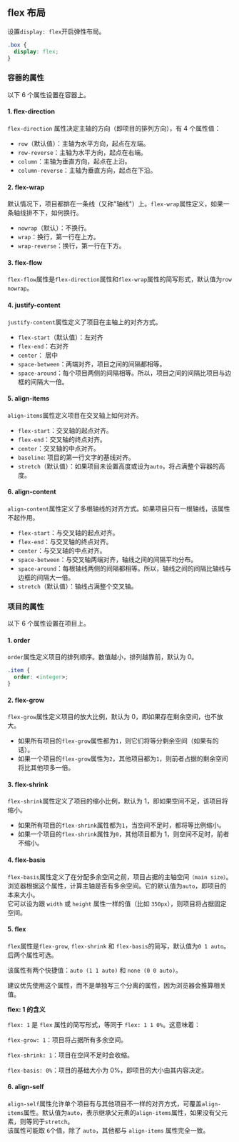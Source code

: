 ## flex 布局

设置`display: flex`开启弹性布局。

```css
.box {
  display: flex;
}
```

### 容器的属性

以下 6 个属性设置在容器上。

#### 1. flex-direction

`flex-direction` 属性决定主轴的方向（即项目的排列方向），有 4 个属性值：

- `row`（默认值）：主轴为水平方向，起点在左端。
- `row-reverse`：主轴为水平方向，起点在右端。
- `column`：主轴为垂直方向，起点在上沿。
- `column-reverse`：主轴为垂直方向，起点在下沿。

#### 2. flex-wrap

默认情况下，项目都排在一条线（又称"轴线"）上。`flex-wrap`属性定义，如果一条轴线排不下，如何换行。

- `nowrap`（默认）：不换行。
- `wrap`：换行，第一行在上方。
- `wrap-reverse`：换行，第一行在下方。

#### 3. flex-flow

`flex-flow`属性是`flex-direction`属性和`flex-wrap`属性的简写形式，默认值为`row nowrap`。

#### 4. justify-content

`justify-content`属性定义了项目在主轴上的对齐方式。

- `flex-start`（默认值）：左对齐
- `flex-end`：右对齐
- `center`： 居中
- `space-between`：两端对齐，项目之间的间隔都相等。
- `space-around`：每个项目两侧的间隔相等。所以，项目之间的间隔比项目与边框的间隔大一倍。

#### 5. align-items

`align-items`属性定义项目在交叉轴上如何对齐。

- `flex-start`：交叉轴的起点对齐。
- `flex-end`：交叉轴的终点对齐。
- `center`：交叉轴的中点对齐。
- `baseline`: 项目的第一行文字的基线对齐。
- `stretch`（默认值）：如果项目未设置高度或设为`auto`，将占满整个容器的高度。

#### 6. align-content

`align-content`属性定义了多根轴线的对齐方式。如果项目只有一根轴线，该属性不起作用。

- `flex-start`：与交叉轴的起点对齐。
- `flex-end`：与交叉轴的终点对齐。
- `center`：与交叉轴的中点对齐。
- `space-between`：与交叉轴两端对齐，轴线之间的间隔平均分布。
- `space-around`：每根轴线两侧的间隔都相等。所以，轴线之间的间隔比轴线与边框的间隔大一倍。
- `stretch`（默认值）：轴线占满整个交叉轴。

### 项目的属性

以下 6 个属性设置在项目上。

#### 1. order

`order`属性定义项目的排列顺序。数值越小，排列越靠前，默认为 0。

```css
.item {
  order: <integer>;
}
```

#### 2. flex-grow

`flex-grow`属性定义项目的放大比例，默认为 0，即如果存在剩余空间，也不放大。

- 如果所有项目的`flex-grow`属性都为`1`，则它们将等分剩余空间（如果有的话）。
- 如果一个项目的`flex-grow`属性为`2`，其他项目都为`1`，则前者占据的剩余空间将比其他项多一倍。

#### 3. flex-shrink

`flex-shrink`属性定义了项目的缩小比例，默认为 1，即如果空间不足，该项目将缩小。

- 如果所有项目的`flex-shrink`属性都为`1`，当空间不足时，都将等比例缩小。
- 如果一个项目的`flex-shrink`属性为`0`，其他项目都为 1，则空间不足时，前者不缩小。

#### 4. flex-basis

`flex-basis`属性定义了在分配多余空间之前，项目占据的主轴空间`（main size）`。浏览器根据这个属性，计算主轴是否有多余空间。它的默认值为`auto`，即项目的本来大小。  
它可以设为跟 `width` 或 `height` 属性一样的值（比如 `350px`），则项目将占据固定空间。

#### 5. flex

`flex`属性是`flex-grow`, `flex-shrink` 和 `flex-basis`的简写，默认值为`0 1 auto`。后两个属性可选。

该属性有两个快捷值：`auto (1 1 auto)` 和 `none (0 0 auto)`。

建议优先使用这个属性，而不是单独写三个分离的属性，因为浏览器会推算相关值。

**flex: 1 的含义**

`flex: 1` 是 `flex` 属性的简写形式，等同于 `flex: 1 1 0%`。这意味着：

`flex-grow: 1`：项目将占据所有多余空间。

`flex-shrink: 1`：项目在空间不足时会收缩。

`flex-basis: 0%`：项目的基础大小为 0%，即项目的大小由其内容决定。

#### 6. align-self

`align-self`属性允许单个项目有与其他项目不一样的对齐方式，可覆盖`align-items`属性。默认值为`auto`，表示继承父元素的`align-items`属性，如果没有父元素，则等同于`stretch`。  
该属性可能取 `6`个值，除了 `auto`，其他都与 `align-items` 属性完全一致。
